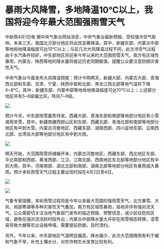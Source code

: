# 暴雨大风降雪，多地降温10℃以上，我国将迎今年最大范围强雨雪天气

中新网4月1日电
据中央气象台网站消息，中央气象台最新预报，受较强冷空气影响，未来三天，我国北方部分地区将出现显著降温，其中，新疆东部、内蒙古中部等地局地降温幅度可达10℃以上；与前几次大风降温过程不同，此次冷空气过程由于水汽条件较好，中东部地区将迎来今年以来的大范围雨雪天气，南方有区域性暴雨，内蒙古、陕西等地的降水量将接近历史同期极值，提醒公众要注意防御灾害性天气。

中央气象台今晨发布大风降温预报：预计今明两天，新疆大部、内蒙古大部、青海西北部和东部、甘肃、宁夏、陕西中部和北部、黑龙江西北部等地气温将下降4~8℃，其中，新疆东部、内蒙中部等地局地降温幅度可达10℃以上；上述部分地区并有5~6级偏北风，阵风7~9级。

![](https://inews.gtimg.com/news_bt/OF5dKRdXjEosvKQXUF0mURvEVGkigsXha5PQ8Vn3a8cDIAA/1000)

预计今天，中东部雨雪蓄势待发。西藏大部、青海东部和南部等地部分地区有小雪或雨夹雪，其中，新疆南疆西部山区和东部、西藏北部、青海北部和南部等地部分地区有中到大雪。内蒙古河套地区、西藏东部、湖南西部、四川盆地东部、云南西北部、台湾岛大部等地部分地区有中到大雨。

![](https://inews.gtimg.com/news_bt/OYNYc0Y9sO3TEfpQrt-2jfoqHeOsUe46KiWhWwsXwyN9MAA/1000)

明天开始，大范围雨雪将铺展开来，内蒙古河套地区、西藏东部、西北地区东部、华北南部和西部、黄淮西部、江汉、江南北部、西南地区东北部等地部分地区有中到大雨，其中，河南南部、湖北北部和南部、湖南北部等地部分地区有暴雨或大暴雨。预计本轮雨雪天气过程主要出现时段在4月2日至4日。

![](https://inews.gtimg.com/news_bt/OfcDGLC6ssyzXHXeDZ7P7NvgtcQv2N9muzJVd4I7uiJq8AA/1000)

![](https://inews.gtimg.com/news_bt/Os4GMVGCGuRlayrWwi-2gw2LmecF1vjyLp4FEe_xdSUz8AA/1000)

气象专家提醒，本轮雨雪过程将是今年以来最大范围的强雨雪天气，北方暴雪、大风、局部寒潮等多种灾害性天气叠加，南方有区域性暴雨，局地并伴有强对流天气，公众需密切关注当地气象部门发布的临近预报、预警信息，减少前往危险区域，避免在强对流活跃时段外出；内蒙古中部降水量大并存在雨雪相态转换，湿雪易导致大棚等农业设施垮塌，需要提前防御，及时清扫。

另外，今年以来，中东部地区气温明显偏高，降水偏少，此次大范围降雨有利于缓和气象干旱，补充土壤水分，对农作物生长发育比较有利。

